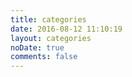 ```yaml
---
title: categories
date: 2016-08-12 11:10:19
layout: categories
noDate: true
comments: false
---
```

